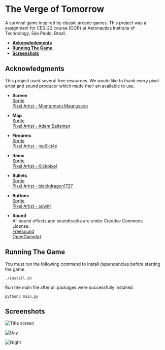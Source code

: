 # The Verge of Tomorrow
A survival game inspired by classic arcade games. This project was a assignment for CES-22 course (OOP) at Aeronautics Institute of Technology, São Paulo, Brazil.

- [**Acknowledgments**](#acknowledgments)
- [**Running The Game**](#running-the-game)
- [**Screenshots**](#screenshots)

## Acknowledgments
This project used several free resources. We would like to thank every
pixel artist and sound producer which made their art available to use.

* **Screen** <br/>
[Sprite](https://miontomaru.itch.io/mountain-range-parallax-background) <br/>
[Pixel Artist - Miontomaru Magnusson](https://miontomaru.itch.io/)

* **Map** <br/>
[Sprite](https://adamatomic.itch.io/jawbreaker) <br/>
[Pixel Artist - Adam Saltsman](https://adamatomic.itch.io/)

* **Firearms** <br/>
[Sprite](https://ma9ici4n.itch.io/ma9ici4nweaponpack) <br/>
[Pixel Artist - ma9ici4n](https://ma9ici4n.itch.io/)

* **Items** <br/>
[Sprite](https://kickpixel.itch.io/50fantasyicons) <br/>
[Pixel Artist - Kickpixel](https://kickpixel.itch.io/)

* **Bullets** <br/>
[Sprite](https://blackdragon1727.itch.io/pixel-bullet-16x16) <br/>
[Pixel Artist - blackdragon1727](https://blackdragon1727.itch.io/)

* **Buttons** <br/>
[Sprite](https://adwitr.itch.io/button-asset-pack) <br/>
[Pixel Artist - adwitr](https://adwitr.itch.io/)

* **Sound** <br/>
All sound effects and soundtracks are under Creative Commons License. <br/>
[Freesound](https://freesound.org/) <br/>
[OpenGameArt](https://opengameart.org/)

## Running The Game
You must run the following command to install dependencies before starting the game. <br/>
    
    ./install.sh

Run the main file after all packages were successfully installed.

    python3 main.py

## Screenshots
![Title screen](../the-verge-of-tomorrow/screenshots/title.png?raw=true "Title screen")

![Day](../the-verge-of-tomorrow/screenshots/day.png?raw=true "Day")

![Night](../the-verge-of-tomorrow/screenshots/night.png?raw=true "Night")